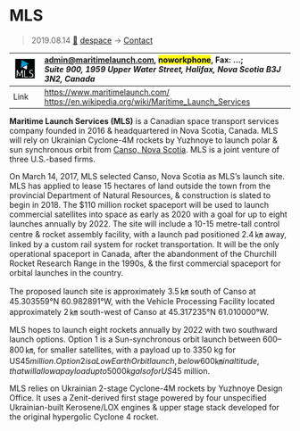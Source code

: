 # MLS
> 2019.08.14 [🚀](../index/index.md) [despace](index.md) → [Contact](contact.md)

|[![](f/contact/m/mls_logo1_thumb.png)](f/contact/m/mls_logo1.png)|<admin@maritimelaunch.com>, <mark>noworkphone</mark>, Fax: …;<br> *Suite 900, 1959 Upper Water Street, Halifax, Nova Scotia  B3J 3N2, Canada*|
|:--|:--|
|Link|<https://www.maritimelaunch.com/><br> <https://en.wikipedia.org/wiki/Maritime_Launch_Services>|

**Maritime Launch Services (MLS)** is a Canadian space transport services company founded in 2016 & headquartered in Nova Scotia, Canada. MLS will rely on Ukrainian Cyclone-4M rockets by Yuzhnoye to launch polar & sun synchronous orbit from [Canso, Nova Scotia](canso.md). MLS is a joint venture of three U.S.-based firms.


<p style="page-break-after:always"> </p>

On March 14, 2017, MLS selected Canso, Nova Scotia as MLS’s launch site. MLS has applied to lease 15 hectares of land outside the town from the provincial Department of Natural Resources, & construction is slated to begin in 2018. The $110 million rocket spaceport will be used to launch commercial satellites into space as early as 2020 with a goal for up to eight launches annually by 2022. The site will include a 10-15 metre-tall control centre & rocket assembly facility, with a launch pad positioned 2.4 ㎞ away, linked by a custom rail system for rocket transportation. It will be the only operational spaceport in Canada, after the abandonment of the Churchill Rocket Research Range in the 1990s, & the first commercial spaceport for orbital launches in the country.

The proposed launch site is approximately 3.5 ㎞ south of Canso at 45.303559°N 60.982891°W, with the Vehicle Processing Facility located approximately 2 ㎞ south-west of Canso at 45.317235°N 61.010000°W.

MLS hopes to launch eight rockets annually by 2022 with two southward launch options. Option 1 is a Sun-synchronous orbit launch between 600–800 ㎞, for smaller satellites, with a payload up to 3350 kg for US$45 million. Option 2 is a Low Earth Orbit launch, below 600 ㎞ in altitude, that will allow a payload up to 5000 kg also for US$45 million.

MLS relies on Ukrainian 2-stage Cyclone-4M rockets by Yuzhnoye Design Office. It uses a Zenit-derived first stage powered by four unspecified Ukrainian-built Kerosene/LOX engines & upper stage stack developed for the original hypergolic Cyclone 4 rocket.

